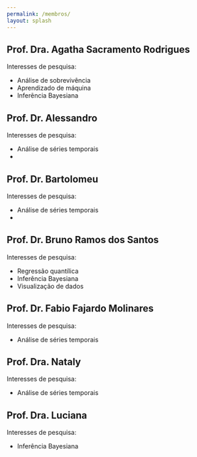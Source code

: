 ```yaml
---
permalink: /membros/
layout: splash
---
```


## Prof. Dra. Agatha Sacramento Rodrigues

Interesses de pesquisa:
* Análise de sobrevivência
* Aprendizado de máquina
* Inferẽncia Bayesiana


## Prof. Dr. Alessandro

Interesses de pesquisa:
* Análise de séries temporais
* 

## Prof. Dr. Bartolomeu

Interesses de pesquisa:
* Análise de séries temporais
*


## Prof. Dr. Bruno Ramos dos Santos

Interesses de pesquisa:
* Regressão quantílica
* Inferência Bayesiana
* Visualização de dados


## Prof. Dr. Fabio Fajardo Molinares

Interesses de pesquisa:
* Análise de séries temporais



## Prof. Dra. Nataly

Interesses de pesquisa:
* Análise de séries temporais


## Prof. Dra. Luciana

Interesses de pesquisa:
* Inferência Bayesiana

